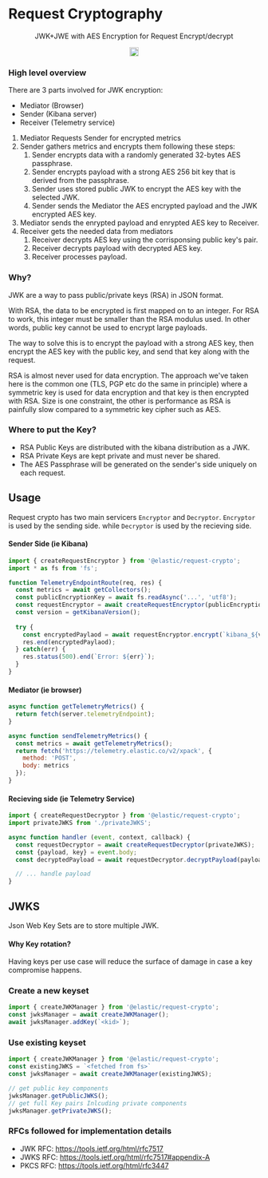# Request Cryptography

<p align="center">
  JWK+JWE with AES Encryption for Request Encrypt/decrypt
</p>

<p align="center">
  <a href="https://badge.fury.io/js/%40elastic%2Frequest-crypto"><img src="https://badge.fury.io/js/%40elastic%2Frequest-crypto.svg" alt="npm version" height="18"></a>
</p>

### High level overview

There are 3 parts involved for JWK encryption:
- Mediator (Browser)
- Sender (Kibana server)
- Receiver (Telemetry service)

1. Mediator Requests Sender for encrypted metrics
2. Sender gathers metrics and encrypts them following these steps:
   1. Sender encrypts data with a randomly generated 32-bytes AES passphrase.
   2. Sender encrypts payload with a strong AES 256 bit key that is derived from the passphrase.
   3. Sender uses stored public JWK to encrypt the AES key with the selected JWK.
   4. Sender sends the Mediator the AES encrypted payload and the JWK encrypted AES key.
3. Mediator sends the enrypted payload and enrypted AES key to Receiver.
4. Receiver gets the needed data from mediators
   1. Receiver decrypts AES key using the corrisponsing public key's pair.
   2. Receiver decrypts payload with decrypted AES key.
   3. Receiver processes payload.

### Why?

JWK are a way to pass public/private keys (RSA) in JSON format.

With RSA, the data to be encrypted is first mapped on to an integer. For
RSA to work, this integer must be smaller than the RSA modulus used. In other words,
public key cannot be used to encrypt large payloads.

The way to solve this is to encrypt the payload with a strong AES key, then encrypt the
AES key with the public key, and send that key along with the request.

RSA is almost never used for data encryption. The approach we've taken here is the common one (TLS, PGP etc do the same in principle) where a symmetric key is used for data encryption and that key is then encrypted with RSA. Size is one constraint, the other is performance as RSA is painfully slow compared to a symmetric key cipher such as AES.


### Where to put the Key?
- RSA Public Keys are distributed with the kibana distribution as a JWK.
- RSA Private Keys are kept private and must never be shared.
- The AES Passphrase will be generated on the sender's side uniquely on each request.

## Usage

Request crypto has two main servicers `Encryptor` and `Decryptor`.
`Encryptor` is used by the sending side. while `Decryptor` is used by the recieving side.



#### Sender Side (ie Kibana)

```js
import { createRequestEncryptor } from '@elastic/request-crypto';
import * as fs from 'fs';

function TelemetryEndpointRoute(req, res) {
  const metrics = await getCollectors();
  const publicEncryptionKey = await fs.readAsync('...', 'utf8');
  const requestEncryptor = await createRequestEncryptor(publicEncryptionKey);
  const version = getKibanaVersion();
  
  try {
    const encryptedPaylaod = await requestEncryptor.encrypt(`kibana_${version}`, metrics);
    res.end(encryptedPaylaod);
  } catch(err) {
    res.status(500).end(`Error: ${err}`);
  }
}
```


#### Mediator (ie browser)

```js
async function getTelemetryMetrics() {
  return fetch(server.telemetryEndpoint);
}

async function sendTelemetryMetrics() {
  const metrics = await getTelemetryMetrics();
  return fetch('https://telemetry.elastic.co/v2/xpack', {
    method: 'POST', 
    body: metrics
  });
}
```

#### Recieving side (ie Telemetry Service)

```js
import { createRequestDecryptor } from '@elastic/request-crypto';
import privateJWKS from './privateJWKS';

async function handler (event, context, callback) {
  const requestDecryptor = await createRequestDecryptor(privateJWKS);
  const {payload, key} = event.body;
  const decryptedPayload = await requestDecryptor.decryptPayload(payload, key);

  // ... handle payload
}
```

## JWKS

Json Web Key Sets are to store multiple JWK.

#### Why Key rotation?

Having keys per use case will reduce the surface of damage in case a key compromise happens.


### Create a new keyset

```js
import { createJWKManager } from '@elastic/request-crypto';
const jwksManager = await createJWKManager();
await jwksManager.addKey(`<kid>`);
```

### Use existing keyset

```js
import { createJWKManager } from '@elastic/request-crypto';
const existingJWKS = `<fetched from fs>`
const jwksManager = await createJWKManager(existingJWKS);

// get public key components
jwksManager.getPublicJWKS();
// get full Key pairs Inlcuding private components
jwksManager.getPrivateJWKS();
```

### RFCs followed for implementation details

- JWK RFC: https://tools.ietf.org/html/rfc7517
- JWKS RFC: https://tools.ietf.org/html/rfc7517#appendix-A
- PKCS RFC: https://tools.ietf.org/html/rfc3447
